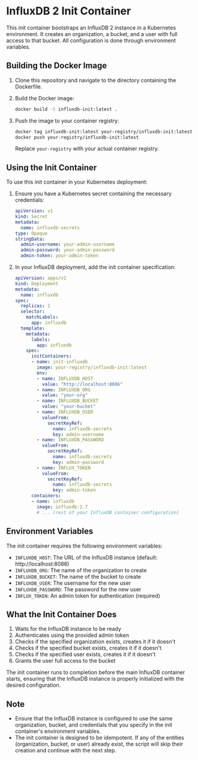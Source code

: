 # InfluxDB 2 Init Container

This init container bootstraps an InfluxDB 2 instance in a Kubernetes environment. It creates an organization, a bucket, and a user with full access to that bucket. All configuration is done through environment variables.

## Building the Docker Image

1. Clone this repository and navigate to the directory containing the Dockerfile.

2. Build the Docker image:
   ```bash
   docker build -t influxdb-init:latest .
   ```

3. Push the image to your container registry:
   ```bash
   docker tag influxdb-init:latest your-registry/influxdb-init:latest
   docker push your-registry/influxdb-init:latest
   ```

   Replace `your-registry` with your actual container registry.

## Using the Init Container

To use this init container in your Kubernetes deployment:

1. Ensure you have a Kubernetes secret containing the necessary credentials:
   ```yaml
   apiVersion: v1
   kind: Secret
   metadata:
     name: influxdb-secrets
   type: Opaque
   stringData:
     admin-username: your-admin-username
     admin-password: your-admin-password
     admin-token: your-admin-token
   ```

2. In your InfluxDB deployment, add the init container specification:

   ```yaml
   apiVersion: apps/v1
   kind: Deployment
   metadata:
     name: influxdb
   spec:
     replicas: 1
     selector:
       matchLabels:
         app: influxdb
     template:
       metadata:
         labels:
           app: influxdb
       spec:
         initContainers:
         - name: init-influxdb
           image: your-registry/influxdb-init:latest
           env:
           - name: INFLUXDB_HOST
             value: "http://localhost:8086"
           - name: INFLUXDB_ORG
             value: "your-org"
           - name: INFLUXDB_BUCKET
             value: "your-bucket"
           - name: INFLUXDB_USER
             valueFrom:
               secretKeyRef:
                 name: influxdb-secrets
                 key: admin-username
           - name: INFLUXDB_PASSWORD
             valueFrom:
               secretKeyRef:
                 name: influxdb-secrets
                 key: admin-password
           - name: INFLUX_TOKEN
             valueFrom:
               secretKeyRef:
                 name: influxdb-secrets
                 key: admin-token
         containers:
         - name: influxdb
           image: influxdb:2.7
           # ... (rest of your InfluxDB container configuration)
   ```

## Environment Variables

The init container requires the following environment variables:

- `INFLUXDB_HOST`: The URL of the InfluxDB instance (default: http://localhost:8086)
- `INFLUXDB_ORG`: The name of the organization to create
- `INFLUXDB_BUCKET`: The name of the bucket to create
- `INFLUXDB_USER`: The username for the new user
- `INFLUXDB_PASSWORD`: The password for the new user
- `INFLUX_TOKEN`: An admin token for authentication (required)

## What the Init Container Does

1. Waits for the InfluxDB instance to be ready
2. Authenticates using the provided admin token
3. Checks if the specified organization exists, creates it if it doesn't
4. Checks if the specified bucket exists, creates it if it doesn't
5. Checks if the specified user exists, creates it if it doesn't
6. Grants the user full access to the bucket

The init container runs to completion before the main InfluxDB container starts, ensuring that the InfluxDB instance is properly initialized with the desired configuration.

## Note

- Ensure that the InfluxDB instance is configured to use the same organization, bucket, and credentials that you specify in the init container's environment variables.
- The init container is designed to be idempotent. If any of the entities (organization, bucket, or user) already exist, the script will skip their creation and continue with the next step.
